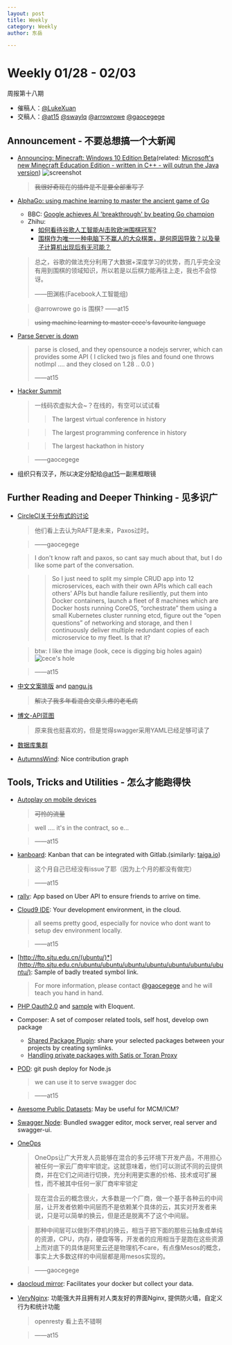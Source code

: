 ```yaml
---
layout: post
title: Weekly
category: Weekly
author: 东岳

---
```


# Weekly 01/28 - 02/03
周报第十八期
- 催稿人：[@LukeXuan](https://github.com/LukeXuan)
- 交稿人：[@at15](https://github.com/at15) [@swaylq](https://github.com/swaylq) [@arrowrowe](https://github.com/arrowrowe) [@gaocegege](https://github.com/gaocegege)

## Announcement - 不要总想搞一个大新闻
- [Announcing: Minecraft: Windows 10 Edition Beta](https://mojang.com/2015/07/announcing-minecraft-windows-10-edition-beta/)(related: [Microsoft's new Minecraft Education Edition - written in C++ - will outrun the Java version](http://www.zdnet.com/article/minecrafts-new-education-edition-written-in-c-will-outrun-the-java-version/))
    ![screenshot](https://camo.githubusercontent.com/870896596cb9d959fd25f769f633acb71b797792/68747470733a2f2f6d656469612e6d6f6a616e672e636f6d2f613062623266323733393562383261623665353332616261333463343036396566323866323534652f4d696e6563726166745f57696e31305f426574615f2d31302e706e67)

    > ~~我很好奇现在的插件是不是要全部重写了~~
- [AlphaGo: using machine learning to master the ancient game of Go](https://googleblog.blogspot.com/2016/01/alphago-machine-learning-game-go.html)
    - BBC: [Google achieves AI 'breakthrough' by beating Go champion](http://www.bbc.com/news/technology-35420579)
    - Zhihu:
        - [如何看待谷歌人工智能AI击败欧洲围棋冠军?](https://www.zhihu.com/question/39905662)
        - [围棋作为唯一一种电脑下不赢人的大众棋类，是何原因导致？以及量子计算机出现后有无可能？](https://www.zhihu.com/question/27169866)
    > 总之，谷歌的做法充分利用了大数据+深度学习的优势，而几乎完全没有用到围棋的领域知识，所以若是以后棋力能再往上走，我也不会惊讶。
    >
    > ——田渊栋(Facebook人工智能组)

    > @arrowrowe go is 围棋? ——at15

    > ~~using machine learning to master cece's favourite language~~

- [Parse Server is down](https://github.com/ParsePlatform/parse-server)
    > parse is closed, and they opensource a nodejs servrer, which can provides some API ( I clicked two js files and found one throws notImpl .... and they closed on 1.28 .. 0.0 )
    >
    > ——at15

- [Hacker Summit](https://hacksummit.org/)
    > 一线码农虚拟大会~？在线的，有空可以试试看
    > > The largest virtual conference in history

    > > The largest programming conference in history

    > > The largest hackathon in history

    > ——gaocegege

- 组织只有汉子，所以决定分配给[@at15](https://github.com/at15)一副黑框眼镜


## Further Reading and Deeper Thinking - 见多识广

- [CircleCI关于分布式的讨论](http://blog.circleci.com/its-the-future/)
    > 他们看上去认为RAFT是未来，Paxos过时。

    > ——gaocegege

    > I don't know raft and paxos, so cant say much about that, but I do like some part of the conversation.

    > > So I just need to split my simple CRUD app into 12 microservices, each with their own APIs which call each others’ APIs but handle failure resiliently, put them into Docker containers, launch a fleet of 8 machines which are Docker hosts running CoreOS, “orchestrate” them using a small Kubernetes cluster running etcd, figure out the “open questions” of networking and storage, and then I continuously deliver multiple redundant copies of each microservice to my fleet. Is that it?

    > btw: I like the image (look, cece is digging big holes again)
    > ![cece's hole](https://camo.githubusercontent.com/c7ecf485203bcba287fe702237d53bcb39a5cbf2/687474703a2f2f626c6f672e636972636c6563692e636f6d2f77702d636f6e74656e742f75706c6f6164732f323031352f30362f7261626269745f686f6c652e6a7067)

    > ——at15

- [中文文案排版](https://github.com/sparanoid/chinese-copywriting-guidelines) and [pangu.js](https://github.com/vinta/pangu.js)
    > ~~解决了我多年看混合文章头疼的老毛病~~

- [博文-API蓝图](http://www.dozer.cc/2016/01/api-blueprint.html)
    > 原来我也挺喜欢的，但是觉得swagger采用YAML已经足够可读了

- [数据库集群](http://blog.jobbole.com/97806/)

- [AutumnsWind](https://github.com/AutumnsWind): Nice contribution graph

## Tools, Tricks and Utilities - 怎么才能跑得快

- [Autoplay on mobile devices](http://www.cnblogs.com/givebest/p/4474403.html)
    > ~~可怜的流量~~

    > well .... it's in the contract, so e...

    > ——at15
- [kanboard](https://github.com/fguillot/kanboard): Kanban that can be integrated with Gitlab.(similarly: [taiga.io](http://taiga.io/))
    > 这个月自己已经没有issue了耶（因为上个月的都没有做完）

    > ——at15

- [rally](http://uberhackathon.devpost.com/submissions/37490-rally): App based on Uber API to ensure friends to arrive on time.

- [Cloud9 IDE](https://github.com/c9/core/): Your development environment, in the cloud.
    > all seems pretty good, especially for novice who dont want to setup dev environment locally.

    > ——at15

- [http://ftp.sjtu.edu.cn/(ubuntu/)*](http://ftp.sjtu.edu.cn/ubuntu/ubuntu/ubuntu/ubuntu/ubuntu/ubuntu/ubuntu/): Sample of badly treated symbol link.
    > For more information, please contact [@gaocegege](https://github.com/gaocegege) and he will teach you hand in hand.

- [PHP Oauth2.0](https://github.com/thephpleague/oauth2-server) and [sample](https://github.com/thephpleague/oauth2-server/blob/master/examples/relational/config/init.php) with Eloquent.

- Composer: A set of composer related tools, self host, develop own package
    - [Shared Package Plugin](https://github.com/Letudiant/composer-shared-package-plugin): share your selected packages between your projects by creating symlinks.
    - [Handling private packages with Satis or Toran Proxy](https://getcomposer.org/doc/articles/handling-private-packages-with-satis.md#satis)

- [POD](https://github.com/yyx990803/pod): git push deploy for Node.js
    > we can use it to serve swagger doc

    > ——at15

- [Awesome Public Datasets](https://github.com/caesar0301/awesome-public-datasets): May be useful for MCM/ICM?

- [Swagger Node](https://github.com/swagger-api/swagger-node): Bundled swagger editor, mock server, real server and swagger-ui.

- [OneOps](https://github.com/oneops)
    > OneOps让广大开发人员能够在混合的多云环境下开发产品，不用担心被任何一家云厂商牢牢锁定。这就意味着，他们可以测试不同的云提供商，并在它们之间进行切换，充分利用更实惠的价格、技术或可扩展性，而不被其中任何一家厂商牢牢锁定

    > 现在混合云的概念很火，大多数是一个厂商，做一个基于各种云的中间层，让开发者依赖中间层而不是依赖某个具体的云，其实对开发者来说，只是可以简单的换云，但是还是脱离不了这个中间层。

    > 那种中间层可以做到不停机的换云，相当于把下面的那些云抽象成单纯的资源，CPU，内存，硬盘等等，开发者的应用相当于是跑在这些资源上而对底下的具体是阿里云还是物理机不care，有点像Mesos的概念，事实上大多数这样的中间层都是用mesos实现的。

    > ——gaocegege

- [daocloud mirror](https://dashboard.daocloud.io/mirror): Facilitates your docker but collect your data.

- [VeryNginx](https://github.com/alexazhou/VeryNginx): 功能强大并且拥有对人类友好的界面Nginx, 提供防火墙，自定义行为和统计功能
    > openresty 看上去不错啊

    > ——at15
